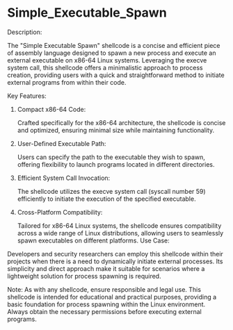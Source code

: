 # Simple_Executable_Spawn
Description:

The "Simple Executable Spawn" shellcode is a concise and efficient piece of assembly language designed to spawn a new process and execute an external executable on x86-64 Linux systems. Leveraging the execve system call, this shellcode offers a minimalistic approach to process creation, providing users with a quick and straightforward method to initiate external programs from within their code.

Key Features:

1. Compact x86-64 Code:

   Crafted specifically for the x86-64 architecture, the shellcode is concise and optimized, ensuring minimal size while maintaining functionality.
2. User-Defined Executable Path:

   Users can specify the path to the executable they wish to spawn, offering flexibility to launch programs located in different directories.
3. Efficient System Call Invocation:

   The shellcode utilizes the execve system call (syscall number 59) efficiently to initiate the execution of the specified executable.
4. Cross-Platform Compatibility:

   Tailored for x86-64 Linux systems, the shellcode ensures compatibility across a wide range of Linux distributions, allowing users to seamlessly spawn executables on different platforms.
Use Case:

Developers and security researchers can employ this shellcode within their projects when there is a need to dynamically initiate external processes. Its simplicity and direct approach make it suitable for scenarios where a lightweight solution for process spawning is required.

Note:
As with any shellcode, ensure responsible and legal use. This shellcode is intended for educational and practical purposes, providing a basic foundation for process spawning within the Linux environment. Always obtain the necessary permissions before executing external programs.
